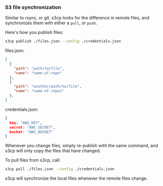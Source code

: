 ### S3 file synchronization

Similar to rsync, or git. s3cp looks for the difference in remote files, and synchronizes them with either a `pull`, or `push`.

Here's how you publish files:

```bash
s3cp publish ./files.json --config ./credentials.json
```

files.json:

```json
[
  {
    "path": "path/to/file",
    "name": "name-of-repo"
  },
  {
    "path": "another/path/to/file",
    "name": "name-of-repo2"
  },
]
```

credentials.json:

```json
{
  key: "AWS_KEY",
  secret: "AWS_SECRET",
  bucket: "AWS_BUCKET"
}
```

Whenever you change files, simply re-publish with the same command, and s3cp will only copy the files that have changed.

To pull files from s3cp, call:

```bash
s3cp pull ./files.json --config ./credentials.json
```

s3cp will synchronize the local files whenever the remote files change.


